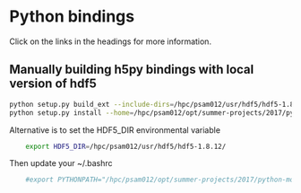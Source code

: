 # Python bindings

Click on the links in the headings for more information.

## Manually building h5py bindings with local version of hdf5

```bash
python setup.py build_ext --include-dirs=/hpc/psam012/usr/hdf5/hdf5-1.8.12/include/ --library-dirs=/hpc/psam012/usr/hdf5/hdf5-1.8.12/lib/
python setup.py install --home=/hpc/psam012/opt/summer-projects/2017/python-modules/
```

Alternative is to set the HDF5_DIR environmental variable
```bash
    export HDF5_DIR=/hpc/psam012/usr/hdf5/hdf5-1.8.12/
```

Then update your ~/.bashrc
```bash
    #export PYTHONPATH="/hpc/psam012/opt/summer-projects/2017/python-modules/lib/python:$PYTHONPATH"
```
